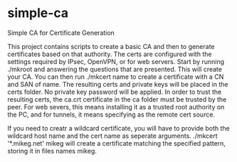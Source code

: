 # simple-ca

Simple CA for Certificate Generation

This project contains scripts to create a basic CA and then to generate certificates
based on that authority. The certs are configured with the settings required by IPsec,
OpenVPN, or for web servers. Start by running ./mkroot and answering the questions that
are presented. This will create your CA. You can then run ./mkcert name to create a
certificate with a CN and SAN of name. The resulting certs and private keys will be
placed in the certs folder. No private key password will be applied. In order to trust
the resulting certs, the ca.crt certificate in the ca folder must be trusted by the
peer. For web severs, this means installing it as a trusted root authority on the PC,
and for tunnels, it means specifying as the remote cert source. 

If you need to creatr a wildcard certificate, you will have to provide both the wildcard
host name and the cert name as seperate arguments. ./mkcert '*.mikeg.net' mikeg will
create a certificate matching the specified pattern, storing it in files names mikeg.
